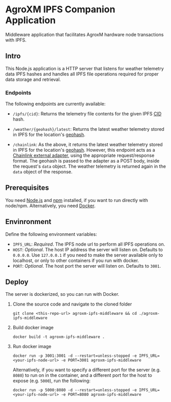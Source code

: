 # AgroXM IPFS Companion Application

Middleware application that facilitates AgroxM hardware node transactions with IPFS.

## Intro

This Node.js application is a HTTP server that listens for weather telemetry data IPFS hashes and handles all IPFS file
operations required for proper data storage and retrieval.

### Endpoints

The following endpoints are currently available:

- `/ipfs/{cid}`: Returns the telemetry file contents for the given
  IPFS [CID](https://docs.ipfs.io/concepts/content-addressing/) hash.

- `/weather/{geohash}/latest`: Returns the latest weather telemetry stored in IPFS for the
  location's [geohash](https://en.wikipedia.org/wiki/Geohash).

- `/chainlink`: As the above, it returns the latest weather telemetry stored in IPFS for the
  location's [geohash](https://en.wikipedia.org/wiki/Geohash). However, this endpoint acts as
  a [Chainlink external adapter](https://docs.chain.link/docs/developers), using the appropriate request/response
  format. The geohash is passed to the adapter as a POST body, inside the request's `data` object. The weather telemetry
  is returned again in the `data` object of the response.

## Prerequisites

You need [Node.js](https://nodejs.org) and [npm](https://www.npmjs.com/get-npm) installed, if you want to run directly
with node/npm. Alternatively, you need [Docker](https://docs.docker.com/engine/install/).

## Envinronment

Define the following environment variables:

- `IPFS_URL`: *Required*. The IPFS node url to perform all IPFS operations on.
- `HOST`: *Optional*. The host IP address the server will listen on. Defaults to `0.0.0.0`. Use `127.0.0.1` if you need
  to make the server available only to localhost, or only to other containers if you run with docker.
- `PORT`: *Optional*. The host port the server will listen on. Defaults to `3001`.

## Deploy

The server is dockerized, so you can run with Docker.

1. Clone the source code and navigate to the cloned folder

   ```shell
   git clone <this-repo-url> agroxm-ipfs-middleware && cd ./agroxm-ipfs-middleware
   ```

2. Build docker image

   ```shell
   docker build -t agroxm-ipfs-middleware .
   ```

3. Run docker image

   ```shell
   docker run -p 3001:3001 -d --restart=unless-stopped -e IPFS_URL=<your-ipfs-node-url> -e PORT=3001 agroxm-ipfs-middleware
   ```

   Alternatively, if you want to specify a different port for the server (e.g. `8080`) to run on in the container, and a
   different port for the host to expose (e.g. `5000`), run the following:

   ```shell
   docker run -p 5000:8080 -d --restart=unless-stopped -e IPFS_URL=<your-ipfs-node-url> -e PORT=8080 agroxm-ipfs-middleware
   ```

